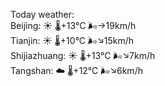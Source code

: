 Today weather:  
Beijing: ☀️ 🌡️+13°C 🌬️→19km/h  
Tianjin: ☀️ 🌡️+10°C 🌬️↘15km/h  
Shijiazhuang: ☀️ 🌡️+13°C 🌬️↘7km/h  
Tangshan: ☁️ 🌡️+12°C 🌬️↘6km/h  
